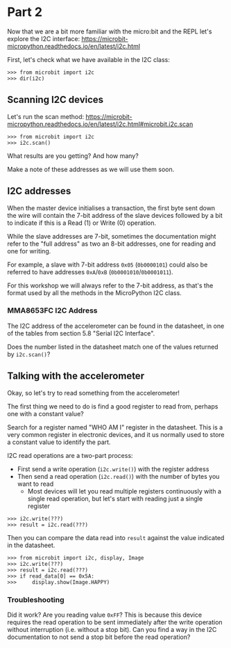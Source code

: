 # Part 2

Now that we are a bit more familiar with the micro:bit and the REPL let's
explore the I2C interface:
https://microbit-micropython.readthedocs.io/en/latest/i2c.html


First, let's check what we have available in the I2C class:

```
>>> from microbit import i2c
>>> dir(i2c)
```


## Scanning I2C devices

Let's run the scan method:
https://microbit-micropython.readthedocs.io/en/latest/i2c.html#microbit.i2c.scan

```
>>> from microbit import i2c
>>> i2c.scan()
```

What results are you getting? And how many?

Make a note of these addresses as we will use them soon.


## I2C addresses

When the master device initialises a transaction, the first byte sent down the
wire will contain the 7-bit address of the slave devices followed by a bit to
indicate if this is a Read (1) or Write (0) operation.

While the slave addresses are 7-bit, sometimes the documentation might refer to
the "full address" as two an 8-bit addresses, one for reading and one for
writing.

For example, a slave with 7-bit address `0x05` (`0b0000101`) could also be
referred to have addresses `0xA`/`0xB` (`0b0001010`/`0b0001011`).

For this workshop we will always refer to the 7-bit address, as that's the
format used by all the methods in the MicroPython I2C class.


### MMA8653FC I2C Address

The I2C address of the accelerometer can be found in the datasheet, in one of
the tables from section 5.8 "Serial I2C Interface".

Does the number listed in the datasheet match one of the values returned by
`i2c.scan()`?


## Talking with the accelerometer

Okay, so let's try to read something from the accelerometer!

The first thing we need to do is find a good register to read from, perhaps one
with a constant value?

Search for a register named "WHO AM I" register in the datasheet. This is a very
common register in electronic devices, and it us normally used to store a
constant value to identify the part.

I2C read operations are a two-part process:
- First send a write operation (`i2c.write()`) with the register address
- Then send a read operation (`i2c.read()`) with the number of bytes you want
  to read
    - Most devices will let you read multiple registers continuously with a
      single read operation, but let's start with reading just a single register


```
>>> i2c.write(???)
>>> result = i2c.read(???)
```

Then you can compare the data read into `result` against the value indicated in
the datasheet.

```
>>> from microbit import i2c, display, Image
>>> i2c.write(???)
>>> result = i2c.read(???)
>>> if read_data[0] == 0x5A:
>>>     display.show(Image.HAPPY)
```

### Troubleshooting

Did it work? Are you reading value `0xFF`? This is because this device requires
the read operation to be sent immediately after the write operation without
interruption (i.e. without a stop bit). Can you find a way in the I2C
documentation to not send a stop bit before the read operation?
